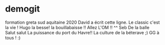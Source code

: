 # demogit
formation greta sud aquitaine 2020
David a écrit cette ligne.
Le classic c'est la vie ! Hugo
la besse! la bouillabaisse !! Allez L'OM !! ^^ Seb
De la balle
Salut salut
La puissance du port du Havre!! La culture de la béterave ;) 
GG à tous ! :)
